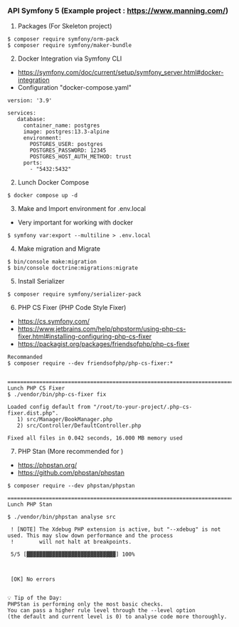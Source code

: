 ### API Symfony 5 (Example project : https://www.manning.com/)


1. Packages (For Skeleton project)
```
$ composer require symfony/orm-pack
$ composer require symfony/maker-bundle
```


2. Docker Integration via Symfony CLI
- https://symfony.com/doc/current/setup/symfony_server.html#docker-integration
- Configuration "docker-compose.yaml"
```
version: '3.9'

services:
   database:
     container_name: postgres
     image: postgres:13.3-alpine
     environment:
       POSTGRES_USER: postgres
       POSTGRES_PASSWORD: 12345
       POSTGRES_HOST_AUTH_METHOD: trust
     ports:
       - "5432:5432"

```


2. Lunch Docker Compose
```
$ docker compose up -d
```

3. Make and Import environment for .env.local
- Very important for working with docker
```
$ symfony var:export --multiline > .env.local
```

4. Make migration and Migrate
```
$ bin/console make:migration
$ bin/console doctrine:migrations:migrate
```

5. Install Serializer
```
$ composer require symfony/serializer-pack
```

6. PHP CS Fixer (PHP Code Style Fixer)

- https://cs.symfony.com/
- https://www.jetbrains.com/help/phpstorm/using-php-cs-fixer.html#installing-configuring-php-cs-fixer
- https://packagist.org/packages/friendsofphp/php-cs-fixer

```
Recommanded
$ composer require --dev friendsofphp/php-cs-fixer:*


=====================================================================================
Lunch PHP CS Fixer
$ ./vendor/bin/php-cs-fixer fix

Loaded config default from "/root/to-your-project/.php-cs-fixer.dist.php".
   1) src/Manager/BookManager.php
   2) src/Controller/DefaultController.php

Fixed all files in 0.042 seconds, 16.000 MB memory used

```


7. PHP Stan (More recommended for )
- https://phpstan.org/
- https://github.com/phpstan/phpstan

```
$ composer require --dev phpstan/phpstan

===================================================================================
Lunch PHP Stan

$ ./vendor/bin/phpstan analyse src

 ! [NOTE] The Xdebug PHP extension is active, but "--xdebug" is not used. This may slow down performance and the process
 !        will not halt at breakpoints.

 5/5 [▓▓▓▓▓▓▓▓▓▓▓▓▓▓▓▓▓▓▓▓▓▓▓▓▓▓▓▓] 100%



 [OK] No errors


💡 Tip of the Day:
PHPStan is performing only the most basic checks.
You can pass a higher rule level through the --level option
(the default and current level is 0) to analyse code more thoroughly.

```
